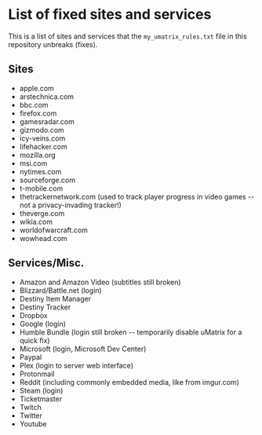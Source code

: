 # List of fixed sites and services
This is a list of sites and services that the `my_umatrix_rules.txt` file in this repository unbreaks (fixes).

## Sites
- apple.com
- arstechnica.com
- bbc.com
- firefox.com
- gamesradar.com
- gizmodo.com
- icy-veins.com
- lifehacker.com
- mozilla.org
- msi.com
- nytimes.com
- sourceforge.com
- t-mobile.com
- thetrackernetwork.com (used to track player progress in video games -- not a privacy-invading tracker!)
- theverge.com
- wikia.com
- worldofwarcraft.com
- wowhead.com

## Services/Misc.
- Amazon and Amazon Video (subtitles still broken)
- Blizzard/Battle.net (login)
- Destiny Item Manager
- Destiny Tracker
- Dropbox
- Google (login)
- Humble Bundle (login still broken -- temporarily disable uMatrix for a quick fix)
- Microsoft (login, Microsoft Dev Center)
- Paypal
- Plex (login to server web interface)
- Protonmail
- Reddit (including commonly embedded media, like from imgur.com)
- Steam (login)
- Ticketmaster
- Twitch
- Twitter
- Youtube
